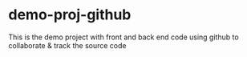 # demo-proj-github
This is the demo project with front and back end code using github to collaborate & track the source code
